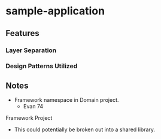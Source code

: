 # sample-application

## Features
### Layer Separation
### Design Patterns Utilized

## Notes
* Framework namespace in Domain project.
  * Evan 74

Framework Project 
* This could potentially be broken out into a shared library.

